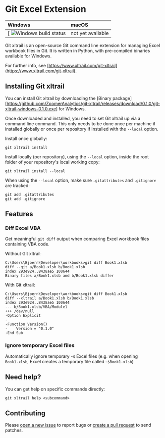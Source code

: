 # Git Excel Extension

| Windows | macOS |
| :---- | :------ |
[  ![Windows build status][1] | not yet available |

[1]: https://ci.appveyor.com/api/projects/status/gr093ijhqwtmp5s9/branch/master?svg=true


Git xltrail is an open-source Git command line extension for managing Excel workbook files in Git. It is written in Python, with pre-compiled binaries available for Windows.

For further info, see [https://www.xltrail.com/git-xltrail](https://www.xltrail.com/git-xltrail).


## Installing Git xltrail

You can install Git xltrail by downloading the [Binary package][https://github.com/ZoomerAnalytics/git-xltrail/releases/download/0.1.0/git-xltrail-windows-0.1.0.exe] for Windows.

Once downloaded and installed, you need to set Git xltrail up via a command line command. This only
needs to be done once per machine if installed globally or once per repository if installed with the `--local` option.

Install once globally:
```
git xltrail install
```

Install locally (per repository), using the `--local` option, inside the root folder of your repository's local working copy:

```
git xltrail install --local
```

When using the `--local` option, make sure `.gitattributes` and `.gitignore` are tracked:

```
git add .gitattributes
git add .gitignore
```


## Features

### Diff Excel VBA

Get meaningful `git diff` output when comparing Excel workbook files containing VBA code.

Without Git xltrail:
```
C:\Users\Bjoern\Developer\workbooks>git diff Book1.xlsb
diff --git a/Book1.xlsb b/Book1.xlsb
index 293e924..8438ae5 100644
Binary files a/Book1.xlsb and b/Book1.xlsb differ
```

With Git xltrail:
```
C:\Users\Bjoern\Developer\workbooks>git diff Book1.xlsb
diff --xltrail a/Book1.xlsb b/Book1.xlsb
index 293e924..8438ae5 100644
--- b/Book1.xlsb/VBA/Module1
+++ /dev/null
-Option Explicit
-
-Function Version()
-    Version = "0.1.0"
-End Sub
```


### Ignore temporary Excel files

Automatically ignore temporary `~$` Excel files (e.g. when opening `Book1.xlsb`, Excel creates a temporary file called `~$Book1.xlsb`)


## Need help?

You can get help on specific commands directly:

```
git xltrail help <subcommand>
```


## Contributing

Please [open a new issue](https://github.com/ZoomerAnalytics/git-xltrail/issues) to report bugs or [create a pull request](https://github.com/ZoomerAnalytics/git-xltrail/pulls) to send patches.
